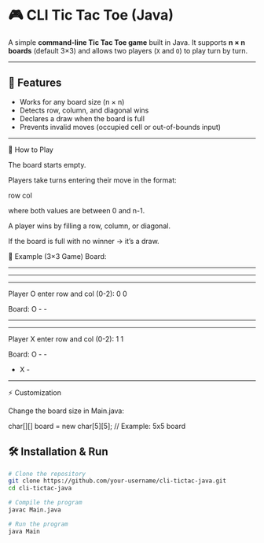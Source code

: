 # 🎮 CLI Tic Tac Toe (Java)

A simple **command-line Tic Tac Toe game** built in Java. It supports **n × n boards** (default 3×3) and allows two players (`X` and `O`) to play turn by turn.

---

## 🚀 Features
- Works for any board size (n × n)  
- Detects row, column, and diagonal wins  
- Declares a draw when the board is full  
- Prevents invalid moves (occupied cell or out-of-bounds input)  

---

🎲 How to Play

The board starts empty.

Players take turns entering their move in the format:

row col

where both values are between 0 and n-1.

A player wins by filling a row, column, or diagonal.

If the board is full with no winner → it’s a draw.

📖 Example (3×3 Game)
Board:
- - -
- - -
- - -

Player O enter row and col (0-2):
0 0

Board:
O - -
- - -
- - -

Player X enter row and col (0-2):
1 1

Board:
O - -
- X -
- - -

⚡ Customization

Change the board size in Main.java:

char[][] board = new char[5][5]; // Example: 5x5 board


## 🛠️ Installation & Run
```bash
# Clone the repository
git clone https://github.com/your-username/cli-tictac-java.git
cd cli-tictac-java

# Compile the program
javac Main.java

# Run the program
java Main
